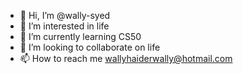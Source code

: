 - 👋 Hi, I’m @wally-syed
- 👀 I’m interested in life
- 🌱 I’m currently learning CS50
- 💞️ I’m looking to collaborate on life
- 📫 How to reach me wallyhaiderwally@hotmail.com

<!---
wally-syed/wally-syed is a ✨ special ✨ repository because its `README.md` (this file) appears on your GitHub profile.
You can click the Preview link to take a look at your changes.
--->

